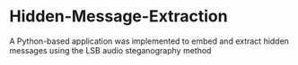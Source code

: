 # Hidden-Message-Extraction
A Python-based application was implemented to embed and extract hidden messages using the LSB audio steganography method
